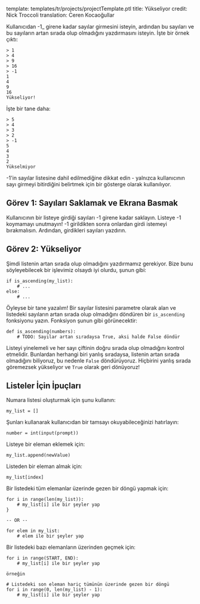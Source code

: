 template: templates/tr/projects/projectTemplate.ptl
title: Yükseliyor
credit: Nick Troccoli
translation: Ceren Kocaoğullar

Kullanıcıdan -1\_ girene kadar sayılar girmesini isteyin, ardından bu sayıları ve bu sayıların artan sırada olup olmadığını yazdırmasını isteyin. İşte bir örnek çıktı:

```
> 1
> 4
> 9
> 16
> -1
1
4
9
16
Yükseliyor!
```

İşte bir tane daha:

```
> 5
> 4
> 3
> 2
> -1
5
4
3
2
Yükselmiyor
```

-1'in sayılar listesine dahil edilmediğine dikkat edin - yalnızca kullanıcının sayı girmeyi bitirdiğini belirtmek için bir gösterge olarak kullanılıyor.

## Görev 1: Sayıları Saklamak ve Ekrana Basmak

Kullanıcının bir listeye girdiği sayıları -1 girene kadar saklayın. Listeye -1 koymamayı unutmayın! -1 girildikten sonra onlardan girdi istemeyi bırakmalısın. Ardından, girdikleri sayıları yazdırın.

## Görev 2: Yükseliyor

Şimdi listenin artan sırada olup olmadığını yazdırmamız gerekiyor. Bize bunu söyleyebilecek bir işlevimiz olsaydı iyi olurdu, şunun gibi:

```
if is_ascending(my_list):
	# ...
else:
	# ...
```

Öyleyse bir tane yazalım! Bir sayılar listesini parametre olarak alan ve listedeki sayıların artan sırada olup olmadığını döndüren bir `is_ascending` fonksiyonu yazın. Fonksiyon şunun gibi görünecektir:

```
def is_ascending(numbers):
	# TODO: Sayılar artan sıradaysa True, aksi halde False döndür
```

Listeyi yinelemeli ve her sayı çiftinin doğru sırada olup olmadığını kontrol etmelidir. Bunlardan herhangi biri yanlış sıradaysa, listenin artan sırada olmadığını biliyoruz, bu nedenle `False` döndürüyoruz. Hiçbirini yanlış sırada göremezsek yükseliyor ve `True` olarak geri dönüyoruz!

## Listeler İçin İpuçları

Numara listesi oluşturmak için şunu kullanın:

```
my_list = []
```

Şunları kullanarak kullanıcıdan bir tamsayı okuyabileceğinizi hatırlayın:

```
number = int(input(prompt))
```

Listeye bir eleman eklemek için:

```
my_list.append(newValue)
```

Listeden bir eleman almak için:

```
my_list[index]
```

Bir listedeki tüm elemanlar üzerinde gezen bir döngü yapmak için:

```
for i in range(len(my_list)):
    # my_list[i] ile bir şeyler yap
}

-- OR --

for elem in my_list:
	# elem ile bir şeyler yap
```

Bir listedeki bazı elemanların üzerinden geçmek için:

```
for i in range(START, END):
	# my_list[i] ile bir şeyler yap

örneğin

# Listedeki son eleman hariç tümünün üzerinde gezen bir döngü
for i in range(0, len(my_list) - 1):
	# my_list[i] ile bir şeyler yap
```
